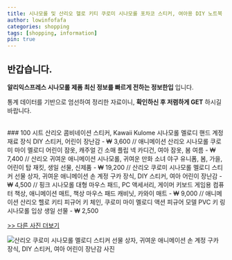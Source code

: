 ```yaml
---
title: 시나모롤 및 산리오 헬로 키티 쿠로미 시나모롤 포차코 스티커, 여아용 DIY 노트북 전화 일기, 귀여운 만화 산리오 스티커, 60 개 
author: lowinfofafa
categories: shopping
tags: [shopping, information]
pin: true
---
```


## 반갑습니다. 

**알리익스프레스 시나모롤 제품 최신 정보를 빠르게 전하는 정보한입** 입니다.

통계 데이터를 기반으로 엄선하여 정리한 자료이니, **확인하신 후 저렴하게 GET** 하시길 바랍니다.

<br >
### 100 시트 산리오 콤비네이션 스티커, Kawaii Kulome 시나모롤 멜로디 핸드 계정 재료 장식 DIY 스티커, 어린이 장난감  - ₩ 3,600 // 애니메이션 산리오 시나모롤 쿠로미 마이 멜로디 어린이 잠옷, 캐주얼 긴 소매 플립 넥 카디건, 여아 잠옷, 봄 여름  - ₩ 7,400 // 산리오 귀여운 애니메이션 시나모롤, 귀여운 만화 소녀 야구 유니폼, 봄, 가을, 어린이 탑 재킷, 생일 선물, 신제품  - ₩ 19,200 // 산리오 쿠로미 시나모롤 멜로디 스티커 선물 상자, 귀여운 애니메이션 손 계정 구카 장식, DIY 스티커, 여아 어린이 장난감  - ₩ 4,500 // 핑크 시나모롤 대형 마우스 패드, PC 액세서리, 게이머 키보드 게임용 컴퓨터 책상, 애니메이션 매트, 책상 마우스 패드 캐비닛, 카와이 매트  - ₩ 9,000 // 애니메이션 산리오 헬로 키티 피규어 키 체인, 쿠로미 마이 멜로디 액션 피규어 모델 PVC 키 링 시나모롤 입상 생일 선물  - ₩ 2,500

[>> 다른 사진 더보기](https://alongwithus.com/시나모롤-8971)

![산리오 쿠로미 시나모롤 멜로디 스티커 선물 상자, 귀여운 애니메이션 손 계정 구카 장식, DIY 스티커, 여아 어린이 장난감  사진](https://ae04.alicdn.com/kf/S08f7900d4a8d43c28c13b560185ed281R/Sanrio-Kuromi-Cinnamoroll-Melody-Stickers-Gift-Box-Kawaii-Anime-Hand-Account-Guka-Decoration-DIY-Sticker-Girls.jpg)
                        